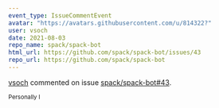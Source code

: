 ```yaml
---
event_type: IssueCommentEvent
avatar: "https://avatars.githubusercontent.com/u/814322?"
user: vsoch
date: 2021-08-03
repo_name: spack/spack-bot
html_url: https://github.com/spack/spack-bot/issues/43
repo_url: https://github.com/spack/spack-bot
---
```


<a href='https://github.com/vsoch' target='_blank'>vsoch</a> commented on issue <a href='https://github.com/spack/spack-bot/issues/43' target='_blank'>spack/spack-bot#43</a>.

<small>Personally I